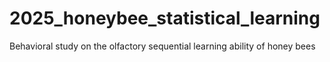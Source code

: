 # 2025_honeybee_statistical_learning
Behavioral study on the olfactory sequential learning ability of honey bees
